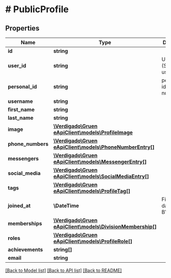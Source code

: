 # # PublicProfile

## Properties

Name | Type | Description | Notes
------------ | ------------- | ------------- | -------------
**id** | **string** |  |
**user_id** | **string** | User id (Sherpa user id) |
**personal_id** | **string** | personal identification number |
**username** | **string** |  |
**first_name** | **string** |  |
**last_name** | **string** |  |
**image** | [**\Verdigado\Gruen eApiClient\models\ProfileImage**](ProfileImage.md) |  | [optional]
**phone_numbers** | [**\Verdigado\Gruen eApiClient\models\PhoneNumberEntry[]**](PhoneNumberEntry.md) |  |
**messengers** | [**\Verdigado\Gruen eApiClient\models\MessengerEntry[]**](MessengerEntry.md) |  |
**social_media** | [**\Verdigado\Gruen eApiClient\models\SocialMediaEntry[]**](SocialMediaEntry.md) |  |
**tags** | [**\Verdigado\Gruen eApiClient\models\ProfileTag[]**](ProfileTag.md) |  |
**joined_at** | **\DateTime** | First entry date in the BV | [optional]
**memberships** | [**\Verdigado\Gruen eApiClient\models\DivisionMembership[]**](DivisionMembership.md) |  | [optional]
**roles** | [**\Verdigado\Gruen eApiClient\models\ProfileRole[]**](ProfileRole.md) |  |
**achievements** | **string[]** |  |
**email** | **string** |  | [optional]

[[Back to Model list]](../../README.md#models) [[Back to API list]](../../README.md#endpoints) [[Back to README]](../../README.md)
